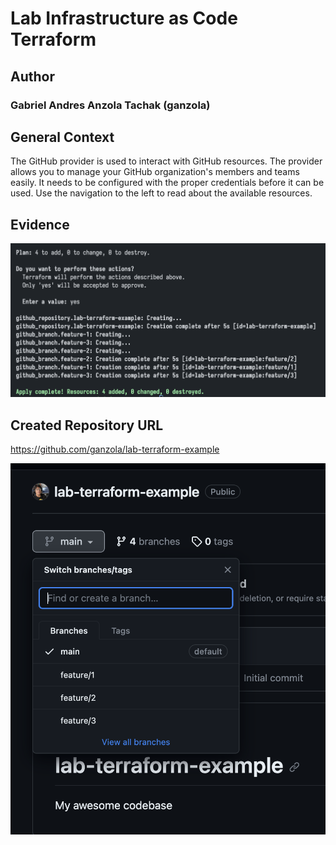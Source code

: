 # Lab Infrastructure as Code Terraform

## Author

### Gabriel Andres Anzola Tachak (ganzola)

## General Context

The GitHub provider is used to interact with GitHub resources. The provider
allows you to manage your GitHub organization's members and teams easily. It
needs to be configured with the proper credentials before it can be used. Use
the navigation to the left to read about the available resources.

## Evidence

![Alt text](img/evidence.png)

## Created Repository URL

<https://github.com/ganzola/lab-terraform-example>

![Alt text](img/example.png)